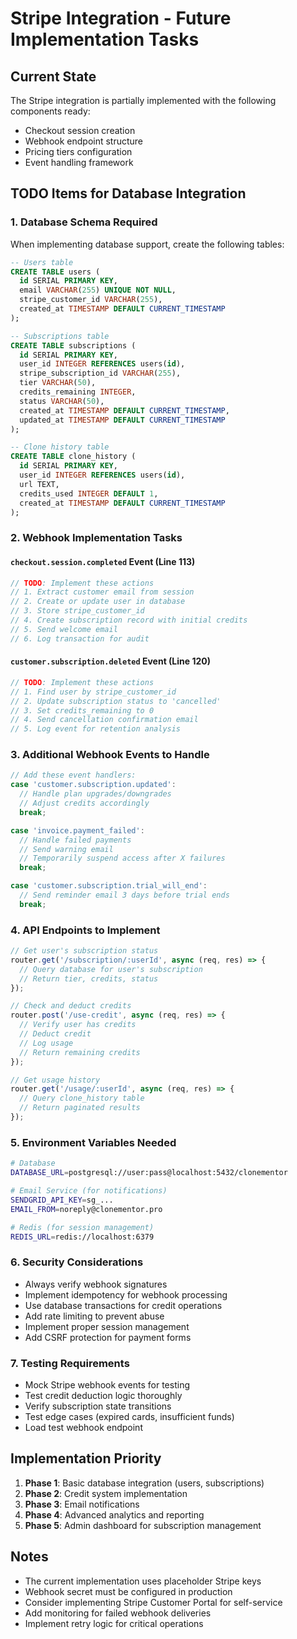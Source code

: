 # Stripe Integration - Future Implementation Tasks

## Current State
The Stripe integration is partially implemented with the following components ready:
- Checkout session creation
- Webhook endpoint structure
- Pricing tiers configuration
- Event handling framework

## TODO Items for Database Integration

### 1. Database Schema Required
When implementing database support, create the following tables:
```sql
-- Users table
CREATE TABLE users (
  id SERIAL PRIMARY KEY,
  email VARCHAR(255) UNIQUE NOT NULL,
  stripe_customer_id VARCHAR(255),
  created_at TIMESTAMP DEFAULT CURRENT_TIMESTAMP
);

-- Subscriptions table
CREATE TABLE subscriptions (
  id SERIAL PRIMARY KEY,
  user_id INTEGER REFERENCES users(id),
  stripe_subscription_id VARCHAR(255),
  tier VARCHAR(50),
  credits_remaining INTEGER,
  status VARCHAR(50),
  created_at TIMESTAMP DEFAULT CURRENT_TIMESTAMP,
  updated_at TIMESTAMP DEFAULT CURRENT_TIMESTAMP
);

-- Clone history table
CREATE TABLE clone_history (
  id SERIAL PRIMARY KEY,
  user_id INTEGER REFERENCES users(id),
  url TEXT,
  credits_used INTEGER DEFAULT 1,
  created_at TIMESTAMP DEFAULT CURRENT_TIMESTAMP
);
```

### 2. Webhook Implementation Tasks

#### `checkout.session.completed` Event (Line 113)
```javascript
// TODO: Implement these actions
// 1. Extract customer email from session
// 2. Create or update user in database
// 3. Store stripe_customer_id
// 4. Create subscription record with initial credits
// 5. Send welcome email
// 6. Log transaction for audit
```

#### `customer.subscription.deleted` Event (Line 120)
```javascript
// TODO: Implement these actions
// 1. Find user by stripe_customer_id
// 2. Update subscription status to 'cancelled'
// 3. Set credits_remaining to 0
// 4. Send cancellation confirmation email
// 5. Log event for retention analysis
```

### 3. Additional Webhook Events to Handle
```javascript
// Add these event handlers:
case 'customer.subscription.updated':
  // Handle plan upgrades/downgrades
  // Adjust credits accordingly
  break;

case 'invoice.payment_failed':
  // Handle failed payments
  // Send warning email
  // Temporarily suspend access after X failures
  break;

case 'customer.subscription.trial_will_end':
  // Send reminder email 3 days before trial ends
  break;
```

### 4. API Endpoints to Implement

```javascript
// Get user's subscription status
router.get('/subscription/:userId', async (req, res) => {
  // Query database for user's subscription
  // Return tier, credits, status
});

// Check and deduct credits
router.post('/use-credit', async (req, res) => {
  // Verify user has credits
  // Deduct credit
  // Log usage
  // Return remaining credits
});

// Get usage history
router.get('/usage/:userId', async (req, res) => {
  // Query clone_history table
  // Return paginated results
});
```

### 5. Environment Variables Needed
```bash
# Database
DATABASE_URL=postgresql://user:pass@localhost:5432/clonementor

# Email Service (for notifications)
SENDGRID_API_KEY=sg_...
EMAIL_FROM=noreply@clonementor.pro

# Redis (for session management)
REDIS_URL=redis://localhost:6379
```

### 6. Security Considerations
- Always verify webhook signatures
- Implement idempotency for webhook processing
- Use database transactions for credit operations
- Add rate limiting to prevent abuse
- Implement proper session management
- Add CSRF protection for payment forms

### 7. Testing Requirements
- Mock Stripe webhook events for testing
- Test credit deduction logic thoroughly
- Verify subscription state transitions
- Test edge cases (expired cards, insufficient funds)
- Load test webhook endpoint

## Implementation Priority
1. **Phase 1**: Basic database integration (users, subscriptions)
2. **Phase 2**: Credit system implementation
3. **Phase 3**: Email notifications
4. **Phase 4**: Advanced analytics and reporting
5. **Phase 5**: Admin dashboard for subscription management

## Notes
- The current implementation uses placeholder Stripe keys
- Webhook secret must be configured in production
- Consider implementing Stripe Customer Portal for self-service
- Add monitoring for failed webhook deliveries
- Implement retry logic for critical operations